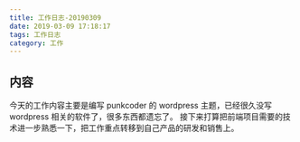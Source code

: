 ```yaml
---
title: 工作日志-20190309
date: 2019-03-09 17:18:17
tags: 工作日志
category: 工作
---
```


## 内容

今天的工作内容主要是编写 punkcoder 的 wordpress 主题，已经很久没写 wordpress 相关的软件了，很多东西都遗忘了。
接下来打算把前端项目需要的技术进一步熟悉一下，把工作重点转移到自己产品的研发和销售上。

